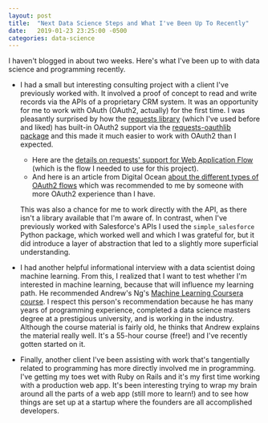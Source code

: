 ```yaml
---
layout: post
title:  "Next Data Science Steps and What I've Been Up To Recently"
date:   2019-01-23 23:25:00 -0500
categories: data-science
---
```

I haven't blogged in about two weeks. Here's what I've been up to with 
data science and programming recently.

- I had a small but interesting consulting project with a client I've 
previously worked with. It involved a proof of concept to read and write 
records via the APIs of a proprietary CRM system. It was an opportunity for 
me to work with OAuth (OAuth2, actually) for the first time. I was 
pleasantly surprised by how the
[requests library](http://docs.python-requests.org/en/master/)
(which I've used before and liked) has built-in OAuth2 support via the
[requests-oauthlib package](https://github.com/requests/requests-oauthlib) 
and this made it much easier to work with OAuth2 than I expected. 

  - Here are the [details on requests' support for Web Application 
Flow](https://requests-oauthlib.readthedocs.io/en/latest/oauth2_workflow.html#web-application-flow)
(which is the flow I needed to use for this project).
  - And here is an article 
from Digital Ocean [about the different types of OAuth2 flows](https://www.digitalocean.com/community/tutorials/an-introduction-to-oauth-2)
which was recommended to me by someone with more OAuth2 experience than I 
have.

  This was also a chance for me to work directly with the API, 
  as there isn't a library available that I'm aware of. In contrast, when 
  I've previously worked with Salesforce's APIs I used the 
  `simple_salesforce` Python package, which worked well and which I was 
  grateful for, but it did introduce a layer of abstraction that led to a 
  slightly more superficial understanding.
- I had another helpful informational interview with a data scientist doing 
machine learning. From this, I realized that I want to test whether I'm
interested in machine learning, because that will influence my learning path.
He recommended Andrew's Ng's [Machine Learning Coursera course](https://www.coursera.org/learn/machine-learning).
I respect this person's recommendation because he has many years of 
programming experience, completed a data science masters degree at a 
prestigious university, and is working in the industry. Although the course 
material is fairly old, he thinks that Andrew explains the material really 
well. It's a 55-hour course (free!) and I've recently gotten started on it.
- Finally, another client I've been assisting with work that's tangentially 
related to programming has more directly involved me in programming. 
I've getting my toes wet with Ruby on Rails and it's my first time working 
with a production web app. It's been interesting trying to wrap my brain 
around all the parts of a web app (still more to learn!) and to see how 
things are set up at a startup where the founders are all accomplished 
developers.